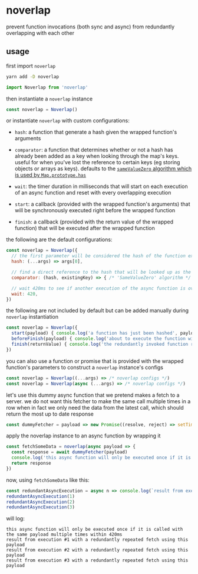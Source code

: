 # noverlap
prevent function invocations (both sync and async) from redundantly overlapping with each other

## usage

first import `noverlap`
```bash
yarn add -D noverlap
```
```js
import Noverlap from 'noverlap'
```

then instantiate a `noverlap` instance
```js
const noverlap = Noverlap()
```

or instantiate `noverlap` with custom configurations:
- `hash`: a function that generate a hash given the wrapped function's arguments
- `comparator`: a function that determines whether or not a hash has already been added as a key when looking through the map's keys. useful for when you've lost the reference to certain keys (eg storing objects or arrays as keys). defaults to the [`sameValueZero` algorithm which is used by `Map.prototype.has`](https://developer.mozilla.org/en-US/docs/Web/JavaScript/Reference/Global_Objects/Map#Key_equality)

- `wait`: the timer duration in milliseconds that will start on each execution of an async function and reset with every overlapping execution
- `start`: a callback (provided with the wrapped function's arguments) that will be synchronously executed right before the wrapped function
- `finish`: a callback (provided with the return value of the wrapped function) that will be executed after the wrapped function

the following are the default configurations:
```js
const noverlap = Noverlap({
  // the first parameter will be considered the hash of the function execution
  hash: (...args) => args[0],

  // find a direct reference to the hash that will be looked up as the key in map.get(key)
  comparator: (hash, existingKey) => { /* 'SameValueZero' algorithm */ },

  // wait 420ms to see if another execution of the async function is overlapping with an existing one
  wait: 420,
})
```

the following are not included by default but can be added manually during `noverlap` instantiation
```js
const noverlap = Noverlap({
  start(payload) { console.log('a function has just been hashed', payload) },
  beforeFinish(payload) { console.log('about to execute the function with a payload of', payload) },
  finish(returnValue) { console.log('the redundantly invoked function returned', returnValue) },
})
```

you can also use a function or promise that is provided with the wrapped function's parameters to construct a `noverlap` instance's configs
```js
const noverlap = Noverlap((...args) => /* noverlap configs */)
const noverlap = Noverlap(async (...args) => /* noverlap configs */)
```

let's use this dummy async function that we pretend makes a fetch to a server. we do not want this fetcher to make the same call multiple times in a row when in fact we only need the data from the latest call, which should return the most up to date response
```js
const dummyFetcher = payload => new Promise((resolve, reject) => setTimeout(() => resolve(payload)))
```

apply the noverlap instance to an async function by wrapping it
```js
const fetchSomeData = noverlap(async payload => {
  const response = await dummyFetcher(payload)
  console.log('this async function will only be executed once if it is called with the same payload multiple times within 420ms')
  return response
})
```

now, using `fetchSomeData` like this:
```js
const redundantAsyncExecution = async n => console.log(`result from execution #${n} with a redundantly repeated fetch using ${await fetchSomeData('this payload')}`)
redundantAsyncExecution(1)
redundantAsyncExecution(2)
redundantAsyncExecution(3)
```

will log:
```
this async function will only be executed once if it is called with the same payload multiple times within 420ms
result from execution #1 with a redundantly repeated fetch using this payload
result from execution #2 with a redundantly repeated fetch using this payload
result from execution #3 with a redundantly repeated fetch using this payload
```
